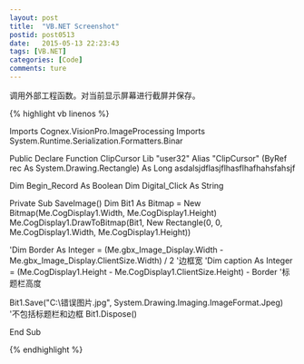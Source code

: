 ```yaml
---
layout: post
title:  "VB.NET Screenshot"
postid: post0513
date:   2015-05-13 22:23:43
tags: [VB.NET]
categories: [Code]
comments: ture
---
```

调用外部工程函数。对当前显示屏幕进行截屏并保存。

<!--more-->

{% highlight vb linenos %}

Imports Cognex.VisionPro.ImageProcessing
Imports System.Runtime.Serialization.Formatters.Binar

Public Declare Function ClipCursor Lib "user32" Alias "ClipCursor" (ByRef rec As System.Drawing.Rectangle) As Long asdalsjdflasjflhasflhafhahsfahsjf

Dim Begin_Record As Boolean
Dim Digital_Click As String

Private Sub SaveImage()
  Dim Bit1 As Bitmap = New Bitmap(Me.CogDisplay1.Width, Me.CogDisplay1.Height)
  Me.CogDisplay1.DrawToBitmap(Bit1, New Rectangle(0, 0, Me.CogDisplay1.Width, Me.CogDisplay1.Height))

  'Dim Border As Integer = (Me.gbx_Image_Display.Width - Me.gbx_Image_Display.ClientSize.Width) / 2 '边框宽
  'Dim caption As Integer = (Me.CogDisplay1.Height - Me.CogDisplay1.ClientSize.Height) - Border '标题栏高度

  Bit1.Save("C:\\错误图片.jpg", System.Drawing.Imaging.ImageFormat.Jpeg) '不包括标题栏和边框
  Bit1.Dispose()

End Sub

{% endhighlight %}
